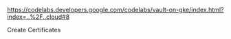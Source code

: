 https://codelabs.developers.google.com/codelabs/vault-on-gke/index.html?index=..%2F..cloud#8










Create Certificates
